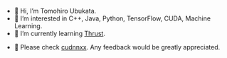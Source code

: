 - 👋 Hi, I’m Tomohiro Ubukata.
- 👀 I’m interested in C++, Java, Python, TensorFlow, CUDA, Machine Learning.
- 🌱 I’m currently learning [Thrust](https://thrust.github.io/).
<!--
- 📫 How to reach me: [email](tomohiro.ubukata@gmail.com).
-->
- 🌟 Please check [cudnnxx](https://github.com/t-ubukata/cudnnxx). Any feedback would be greatly appreciated.

<!---
t-ubukata/t-ubukata is a ✨ special ✨ repository because its `README.md` (this file) appears on your GitHub profile.
You can click the Preview link to take a look at your changes.
--->
